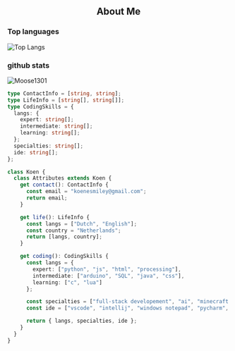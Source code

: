 <h2 align="center">About Me</h2>

### Top languages
![Top Langs](https://github-readme-stats.vercel.app/api/top-langs/?username=Koen-mods&layout=compact&theme=merko)

### github stats
<img src="https://github-readme-stats.vercel.app/api?username=Koen-mods&show_icons=true&theme=merko&count_private=true" alt="Moose1301" />

```ts
type ContactInfo = [string, string];
type LifeInfo = [string[], string[]];
type CodingSkills = {
  langs: {
    expert: string[];
    intermediate: string[];
    learning: string[];
  };
  specialties: string[];
  ide: string[];
};

class Koen {
  class Attributes extends Koen {
    get contact(): ContactInfo {
      const email = "koenesmiley@gmail.com";
      return email;
    }

    get life(): LifeInfo {
      const langs = ["Dutch", "English"];
      const country = "Netherlands";
      return [langs, country];
    }

    get coding(): CodingSkills {
      const langs = {
        expert: ["python", "js", "html", "processing"],
        intermediate: ["arduino", "SQL", "java", "css"],
        learning: ["c", "lua"]
      };

      const specialties = ["full-stack developement", "ai", "minecraft modding"];
      const ide = ["vscode", "intellij", "windows notepad", "pycharm", "processing 4", "arduino IDE", "sublime text"];

      return { langs, specialties, ide };
    }
  }
}
